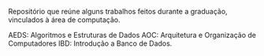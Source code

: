 Repositório que reúne alguns trabalhos feitos durante a graduação, vinculados à área de computação.

AEDS: Algoritmos e Estruturas de Dados
AOC: Arquitetura e Organização de Computadores
IBD: Introdução a Banco de Dados.
